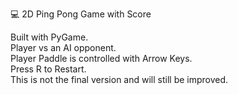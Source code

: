 💻 2D Ping Pong Game with Score  

Built with PyGame.  
Player vs an AI opponent.  
Player Paddle is controlled with Arrow Keys.  
Press R to Restart.  
This is not the final version and will still be improved.
